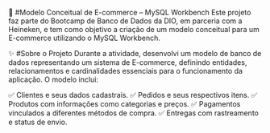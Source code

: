  📌 #Modelo Conceitual de E-commerce – MySQL Workbench
Este projeto faz parte do Bootcamp de Banco de Dados da DIO, em parceria com a Heineken, e tem como objetivo a criação de um modelo conceitual para um E-commerce utilizando o MySQL Workbench.

✨ #Sobre o Projeto
Durante a atividade, desenvolvi um modelo de banco de dados representando um sistema de E-commerce, definindo entidades, relacionamentos e cardinalidades essenciais para o funcionamento da aplicação. O modelo inclui:

✅ Clientes e seus dados cadastrais.
✅ Pedidos e seus respectivos itens.
✅ Produtos com informações como categorias e preços.
✅ Pagamentos vinculados a diferentes métodos de compra.
✅ Entregas com rastreamento e status de envio.

